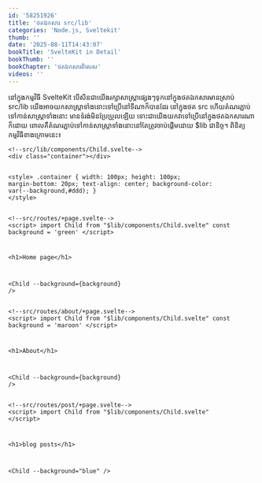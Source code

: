 ```yaml
---
id: '58251926'
title: 'ថត​ឯកសារ​ src/lib'
categories: 'Node.js, Sveltekit'
thumb: ''
date: '2025-08-11T14:43:07'
bookTitle: 'SvelteKit in Detail'
bookThumb: ''
bookChapter: 'ថត​ឯកសារពិសេស'
videos: ''
---
```

<p>នៅ​ក្នុង​កម្មវិធី SvelteKit បើ​សិន​ជាយើង​រក្សា​សាស្ត្រា​ផ្សេង​ៗ​ទុក​នៅ​ក្នុងថត​​​ឯកសារ​មាន​ស្រាប់ src/lib យើង​អាច​យក​សាស្ត្រា​ទាំងនោះ​​ទៅ​ប្រើ​នៅ​ទីណា​ក៏​បាន​ដែរ នៅ​ក្នុង​ថត src ហើយ​តំណរភ្ជាប់​ទៅ​កាន់​សាស្ត្រា​ទាំងនោះ​ មាន​ទំរង់​មិន​ប្រែប្រួល​ឡើយ ទោះ​ជា​យើង​យក​វា​ទៅ​ប្រើ​នៅ​ក្នុង​ថត​​​​ឯកសារ​ណា​ក៏​ដោយ​ ពោល​គឺ​​តំណរភ្ជាប់​ទៅ​កាន់​សាស្ត្រា​ទាំងនោះ​​នៅ​តែ​ត្រូវ​ចាប់​ផ្តើម​ដោយ​ $lib ជានិច្ច។ ពិនិត្យ​កម្មវិធី​ខាង​ក្រោម​នេះ៖</p><pre><code class="svelte">&lt;!--src/lib/components/Child.svelte--&gt;
&lt;div class="container"&gt;&lt;/div&gt;

&lt;style&gt;
    .container {
        width: 100px;
        height: 100px;
        margin-bottom: 20px;
        text-align: center;
        background-color: var(--background,#ddd);
    }
&lt;/style&gt;</code></pre><pre><code class="svelte">&lt;!--src/routes/+page.svelte--&gt;
&lt;script&gt;
	import Child from "$lib/components/Child.svelte"
	const background = 'green'
&lt;/script&gt;

&lt;h1&gt;Home page&lt;/h1&gt;

&lt;Child --background={background} /&gt;</code></pre><pre><code class="svelte">&lt;!--src/routes/about/+page.svelte--&gt;
&lt;script&gt;
    import Child from "$lib/components/Child.svelte"
	const background = 'maroon'
&lt;/script&gt;

&lt;h1&gt;About&lt;/h1&gt;

&lt;Child --background={background} /&gt;</code></pre><pre><code class="svelte">&lt;!--src/routes/post/+page.svelte--&gt;
&lt;script&gt;
    import Child from "$lib/components/Child.svelte"
&lt;/script&gt;

&lt;h1&gt;blog posts&lt;/h1&gt;

&lt;Child --background="blue" /&gt;</code></pre>